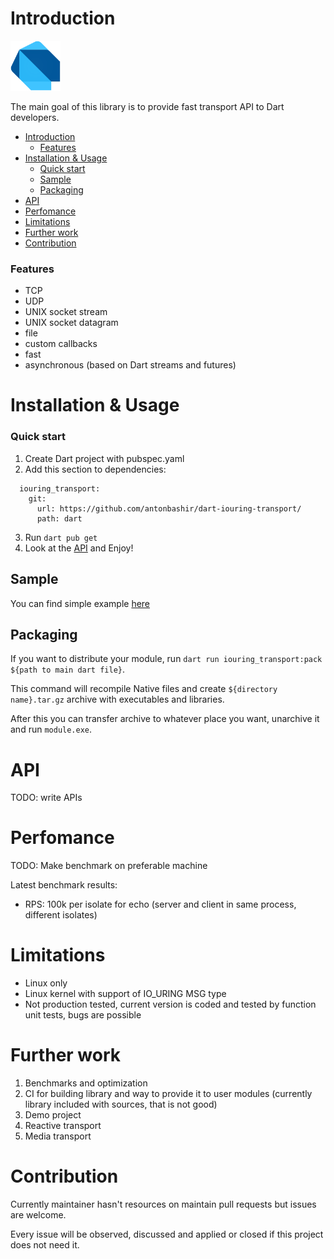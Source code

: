 # Introduction

<img src="dart-logo.png"  height="80" />

The main goal of this library is to provide fast transport API to Dart developers.

- [Introduction](#introduction)
    - [Features](#features)
- [Installation \& Usage](#installation--usage)
    - [Quick start](#quick-start)
  - [Sample](#sample)
  - [Packaging](#packaging)
- [API](#api)
- [Perfomance](#perfomance)
- [Limitations](#limitations)
- [Further work](#further-work)
- [Contribution](#contribution)

### Features
* TCP
* UDP
* UNIX socket stream
* UNIX socket datagram
* file
* custom callbacks
* fast
* asynchronous (based on Dart streams and futures)


# Installation & Usage

### Quick start

1. Create Dart project with pubspec.yaml
2. Add this section to dependencies:
```
  iouring_transport:
    git: 
      url: https://github.com/antonbashir/dart-iouring-transport/
      path: dart
```
3. Run `dart pub get`
4. Look at the [API](#API) and Enjoy!

## Sample

You can find simple example [here](https://github.com/antonbashir/dart-iouring-sample)

## Packaging

If you want to distribute your module, run `dart run iouring_transport:pack ${path to main dart file}`.

This command will recompile Native files and create `${directory name}.tar.gz` archive with executables and libraries. 

After this you can transfer archive to whatever place you want, unarchive it and run `module.exe`.

# API

TODO: write APIs

# Perfomance

TODO: Make benchmark on preferable machine

Latest benchmark results:

* RPS: 100k per isolate for echo (server and client in same process, different isolates)

# Limitations

* Linux only
* Linux kernel with support of IO_URING MSG type
* Not production tested, current version is coded and tested by function unit tests, bugs are possible

# Further work

1. Benchmarks and optimization
2. CI for building library and way to provide it to user modules (currently library included with sources, that is not good)
3. Demo project
4. Reactive transport
5. Media transport

# Contribution

Currently maintainer hasn't resources on maintain pull requests but issues are welcome. 

Every issue will be observed, discussed and applied or closed if this project does not need it.